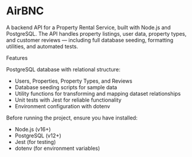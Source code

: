 # AirBNC

A backend API for a Property Rental Service, built with Node.js and PostgreSQL.
The API handles property listings, user data, property types, and customer reviews — including full database seeding, formatting utilities, and automated tests.

Features

PostgreSQL database with relational structure:
- Users, Properties, Property Types, and Reviews
- Database seeding scripts for sample data
- Utility functions for transforming and mapping dataset relationships
- Unit tests with Jest for reliable functionality
- Environment configuration with dotenv

Before running the project, ensure you have installed:
- Node.js (v16+)
- PostgreSQL (v12+)
- Jest (for testing)
- dotenv (for environment variables)
